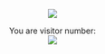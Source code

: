 <p align="center">
  <img src="https://github-readme-stats.vercel.app/api?username=vichuge&show_icons=true&theme=radical" />
</p>

<p align="center"> 
  You are visitor number: <br>
  <img src="https://profile-counter.glitch.me/vichuge/count.svg" />
</p>
 
<!--![Victor's stats](https://github-readme-stats.vercel.app/api/wakatime?username=vichuge)-->
